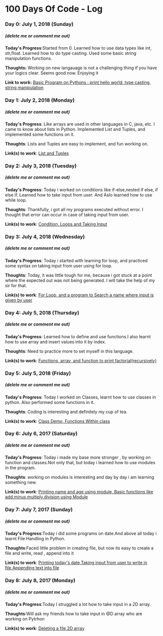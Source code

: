 # 100 Days Of Code - Log

### Day 0: July 1, 2018 (Sunday)
##### (delete me or comment me out)

**Today's Progress**:Started from 0. Learned how to use data types like int, str,float. Learned how to do type casting. Used some basic string manipulation  functions.

**Thoughts:** Working on new langauage is not a challenging thing if you have your logics clear. Seems good now. Enjoying it

**Link to work:** [Basic Program on Pythons : print hello world, type casting, string manipulation](https://github.com/bhanurangani/code-days-ml-code100/tree/master/code/day-0)

### Day 1: July 2, 2018 (Monday)
##### (delete me or comment me out)

**Today's Progress**: Like arrays are used in other languages in C, java, etc. I came to know about lists in Python. Implemented List and Tuples, and implemented some functions on it.

**Thoughts**: Lists and Tuples are easy to implement, and fun working on.

**Link(s) to work**: [List and Tuples](https://github.com/bhanurangani/code-days-ml-code100/tree/master/code/day-1)

### Day 2: July 3, 2018 (Tuesday)
##### (delete me or comment me out)

**Today's Progress**: Today i worked on conditions like if-else,nested if else, if else if. Learned how to take input from user. And Aslo learned how to use while loop.

**Thoughts**: Thankfully, i got all my programs executed without error. I thought that error can occur in case of taking input from user.

**Link(s) to work**: [Condition, Loops and Taking Input](https://github.com/bhanurangani/code-days-ml-code100/tree/master/code/day-2)

### Day 3: July 4, 2018 (Wednesday)
##### (delete me or comment me out)

**Today's Progress**: Today i started with learning for loop, and practiced some syntax on taking input from user using for loop.

**Thoughts**: Today, it was little tough for me, because i got stuck at a point where the expected out was not being generated. I will take the help of my sir for that.

**Link(s) to work**: [For Loop, and a program to Search a name where input is given by user](https://github.com/bhanurangani/code-days-ml-code100/tree/master/code/day-3)

### Day 4: July 5, 2018 (Thursday)
##### (delete me or comment me out)

**Today's Progress**: Learned how to define and use functions.I also learnt how to use array and insert values into it by index.

**Thoughts**: Need to practice more to set myself in this language.

**Link(s) to work**: [Functions, array, and function to print factorial(recursively)](https://github.com/bhanurangani/code-days-ml-code100/tree/master/code/day-4)

### Day 5: July 5, 2018 (Friday)
##### (delete me or comment me out)

**Today's Progress**: Today I worked on Classes, learnt how to use classes in python. Also performed some functions in it.

**Thoughts**: Coding is interesting and definitely my cup of tea.

**Link(s) to work**: [Class Demo, Functions Within class](https://github.com/bhanurangani/code-days-ml-code100/tree/master/code/day-5)

### Day 6: July 6, 2017 (Saturday)
##### (delete me or comment me out)

**Today's Progress**: Today i made my base more stronger , by working on function and classes.Not only that, but today i learned how to use modules in the program.

**Thoughts**: working on modules is interesting and day by day i am learning something new.

**Link(s) to work**: [Printing name and age using module, Basic functions like add,minus,multiply,division using Module](https://github.com/bhanurangani/code-days-ml-code100/tree/master/code/day-6)

### Day 7: July 7, 2017 (Sunday)
##### (delete me or comment me out)

**Today's Progress**:Today i did some programs on date.And above all today i learnt File Handling in Python.

**Thoughts**:Faced little problem in creating file, but now its easy to create a file and write, read , append into it

**Link(s) to work**: [Printing today's date,Taking input from user to write in file,Appending text into file](https://github.com/bhanurangani/code-days-ml-code100/tree/master/code/day-7)

### Day 8: July 8, 2017 (Monday)
##### (delete me or comment me out)

**Today's Progress**:Today I struggled a lot how to take input in a 2D array.

**Thoughts**:Will ask my friends how to take input in @D array who are working on Pytrhon

**Link(s) to work**: [Deleting a file,2D array](https://github.com/bhanurangani/code-days-ml-code100/tree/master/code/day-8)
